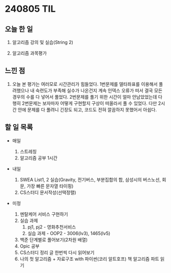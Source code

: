 # 240805 TIL

## 오늘 한 일
1. 알고리즘 강의 및 실습(String 2)

2. 알고리즘 과목평가


## 느낀 점
1. 오늘 본 평가는 여러모로 시간관리가 힘들었다. 1번문제를 델타좌표를 이용해서 풀려했으나 내 숙련도가 부족해 실수가 나온건지 계속 인덱스 오류가 떠서 결국 모든 경우의 수를 다 넣어서 풀었다. 2번문제를 풀기 위한 시간이 얼마 안남았었는데 다행히 2번문제는 보자마자 어떻게 구현할지 구상이 떠올라서 풀 수 있었다. 다만 2시간 안에 문제를 다 풀려니 긴장도 되고, 코드도 전혀 깔끔하지 못했어서 아쉽다. 
   
## 할 일 목록
 - 매일
    1. 스트레칭
    2. 알고리즘 공부 1시간

 - 내일
    1. SWEA List1, 2 실습(Gravity, 전기버스, 부분집합의 합, 삼성시의 버스노선, 회문, 가장 빠른 문자열 타이핑)
    2. CS스터디 문서작성(선택정렬)

 - 미정
    1. 멘탈케어 서비스 구현하기
    2. 실습 과제
        1. pj1, pj2 - 영화추천서비스
        2. 실습 과제 - OOP2 - 3006(lv3), 1465(lv5)
    3. 백준 단계별로 풀어보기(2차원 배열)
    4. Opic 공부
    5. CS스터디 정리 글 한번씩 다시 읽어보기
    6. 나의 첫 알고리즘 + 자료구조 with 파이썬(코리 알트호프) 책 알고리즘 파트 읽기
